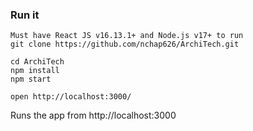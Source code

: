 ### Run it

    Must have React JS v16.13.1+ and Node.js v17+ to run
    git clone https://github.com/nchap626/ArchiTech.git
    
    cd ArchiTech
    npm install
    npm start

    open http://localhost:3000/

Runs the app from http://localhost:3000
